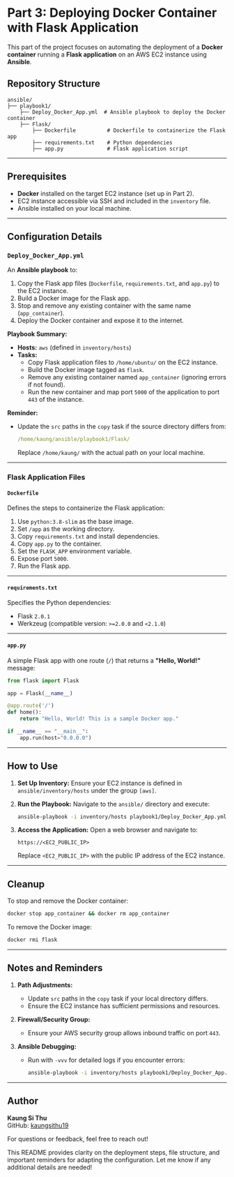 # Part 3: Deploying Docker Container with Flask Application

This part of the project focuses on automating the deployment of a **Docker container** running a **Flask application** on an AWS EC2 instance using **Ansible**.


## Repository Structure

```plaintext
ansible/
├── playbook1/
    ├── Deploy_Docker_App.yml  # Ansible playbook to deploy the Docker container
    ├── Flask/
        ├── Dockerfile          # Dockerfile to containerize the Flask app
        ├── requirements.txt    # Python dependencies
        ├── app.py              # Flask application script
```

---

## Prerequisites

- **Docker** installed on the target EC2 instance (set up in Part 2).
- EC2 instance accessible via SSH and included in the `inventory` file.
- Ansible installed on your local machine.

---

## Configuration Details

### `Deploy_Docker_App.yml`

An **Ansible playbook** to:
1. Copy the Flask app files (`Dockerfile`, `requirements.txt`, and `app.py`) to the EC2 instance.
2. Build a Docker image for the Flask app.
3. Stop and remove any existing container with the same name (`app_container`).
4. Deploy the Docker container and expose it to the internet.

**Playbook Summary:**
- **Hosts:** `aws` (defined in `inventory/hosts`)
- **Tasks:**
  - Copy Flask application files to `/home/ubuntu/` on the EC2 instance.
  - Build the Docker image tagged as `flask`.
  - Remove any existing container named `app_container` (ignoring errors if not found).
  - Run the new container and map port `5000` of the application to port `443` of the instance.

**Reminder:**
- Update the `src` paths in the `copy` task if the source directory differs from:
  ```yaml
  /home/kaung/ansible/playbook1/Flask/
  ```
  Replace `/home/kaung/` with the actual path on your local machine.

---

### Flask Application Files

#### `Dockerfile`

Defines the steps to containerize the Flask application:
1. Use `python:3.8-slim` as the base image.
2. Set `/app` as the working directory.
3. Copy `requirements.txt` and install dependencies.
4. Copy `app.py` to the container.
5. Set the `FLASK_APP` environment variable.
6. Expose port `5000`.
7. Run the Flask app.

---

#### `requirements.txt`

Specifies the Python dependencies:
- Flask `2.0.1`
- Werkzeug (compatible version: `>=2.0.0` and `<2.1.0`)

---

#### `app.py`

A simple Flask app with one route (`/`) that returns a **"Hello, World!"** message:
```python
from flask import Flask

app = Flask(__name__)

@app.route('/')
def home():
    return "Hello, World! This is a sample Docker app."

if __name__ == "__main__":
    app.run(host="0.0.0.0")
```

---

## How to Use

1. **Set Up Inventory:**
   Ensure your EC2 instance is defined in `ansible/inventory/hosts` under the group `[aws]`.

2. **Run the Playbook:**
   Navigate to the `ansible/` directory and execute:
   ```bash
   ansible-playbook -i inventory/hosts playbook1/Deploy_Docker_App.yml
   ```

3. **Access the Application:**
   Open a web browser and navigate to:
   ```
   https://<EC2_PUBLIC_IP>
   ```
   Replace `<EC2_PUBLIC_IP>` with the public IP address of the EC2 instance.

---

## Cleanup

To stop and remove the Docker container:
```bash
docker stop app_container && docker rm app_container
```

To remove the Docker image:
```bash
docker rmi flask
```

---

## Notes and Reminders

1. **Path Adjustments:**
   - Update `src` paths in the `copy` task if your local directory differs.
   - Ensure the EC2 instance has sufficient permissions and resources.

2. **Firewall/Security Group:**
   - Ensure your AWS security group allows inbound traffic on port `443`.

3. **Ansible Debugging:**
   - Run with `-vvv` for detailed logs if you encounter errors:
     ```bash
     ansible-playbook -i inventory/hosts playbook1/Deploy_Docker_App.yml -vvv
     ```

---

## Author

**Kaung Si Thu**  
GitHub: [kaungsithu19](https://github.com/kaungsithu19)

For questions or feedback, feel free to reach out!

This README provides clarity on the deployment steps, file structure, and important reminders for adapting the configuration. Let me know if any additional details are needed!
